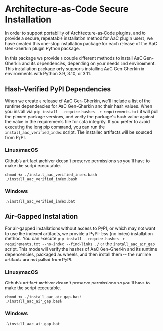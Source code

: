 # Architecture-as-Code Secure Installation
In order to support portability of Architecture-as-Code plugins, and to provide a secure, repeatable installation method for AaC plugin users, we have created this one-stop installation package for each release of the AaC Gen-Gherkin plugin Python package.

In this package we provide a couple different methods to install AaC Gen-Gherkin and its dependencies, depending on your needs and environment. This installation package only supports installing AaC Gen-Gherkin in environments with Python 3.9, 3.10, or 3.11.

## Hash-Verified PyPI Dependencies
When we create a release of AaC Gen-Gherkin, we'll include a list of the runtime dependencies for AaC Gen-Gherkin and their hash values. When you install via `pip install --require-hashes -r requirements.txt`
it will pull the pinned package versions, and verify the package's hash value against the value in the requirements file for data integrity. If you prefer to avoid executing the long pip command, you can run the `install_aac_verified_index` script. The installed artifacts will be sourced from PyPI.


### Linux/macOS
Github's artifact archiver doesn't preserve permissions so you'll have to make the script executable.

```
chmod +x ./install_aac_verified_index.bash
./install_aac_verified_index.bash
```

### Windows

```
.\install_aac_verified_index.bat
```

## Air-Gapped Installation
For air-gapped installations without access to PyPI, or which may not want to use the indexed artifacts, we provide a PyPI-less (no index) installation method. You can execute `pip install --require-hashes -r requirements.txt --no-index --find-links ./` or the `install_aac_air_gap` script. This mode will verify the hashes of AaC Gen-Gherkin and its runtime dependencies, packaged as wheels, and then install them -- the runtime artifacts are not pulled from PyPI.

### Linux/macOS
Github's artifact archiver doesn't preserve permissions so you'll have to make the script executable.

```
chmod +x ./install_aac_air_gap.bash
./install_aac_air_gap.bash
```

### Windows

```
.\install_aac_air_gap.bat
```
